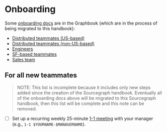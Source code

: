 # Onboarding

Some [onboarding docs](https://github.com/sourcegraph/Graphbook/tree/master/Onboarding) are in the Graphbook (which are in the process of being migrated to this handbook):

- [Distributed teammates (US-based)](https://github.com/sourcegraph/Graphbook/blob/master/Onboarding/Distributed%20teammates%20(US%20based).md)
- [Distributed teammates (non-US-based)](https://github.com/sourcegraph/Graphbook/blob/master/Onboarding/Distributed%20teammates%20(international).md)
- [Engineers](https://github.com/sourcegraph/Graphbook/blob/master/Onboarding/Engineers.md)
- [SF-based teammates](https://github.com/sourcegraph/Graphbook/blob/master/Onboarding/SF%20based%20teammates.md)
- [Sales team](../../sales/onboarding/index.md)

## For all new teammates

> NOTE: This list is incomplete because it includes only new steps added since the creation of the Sourcegraph handbook. Eventually all of the onboarding docs above will be migrated to this Sourcegraph handbook, then this list will be complete and this note can be removed.

- [ ] Set up a recurring weekly 25-minute [1-1 meeting](../../leadership/1-1.md) with your manager (e.g., `1-1 $YOURNAME-$MANAGERNAME`).